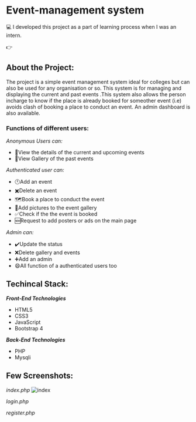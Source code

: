 # Event-management system
:computer:	I developed this project as a part of learning process when I was an intern. 


:point_right: 
## About the Project: 
The project is a simple event management system ideal for colleges but can also be used for any organisation or so. This system is for managing and displaying the current and past events .This system also allows the person incharge to know if the place is already booked for someother event (i.e) avoids clash of booking a place to conduct an event. An admin dashboard is also available.

### Functions of different users:
_Anonymous Users can:_  
* :monocle_face:View the details of the current and upcoming events
* :monocle_face:View Gallery of the past events

_Authenticated user can:_
* :clock12:Add an event
* :heavy_multiplication_x:Delete an event
* :world_map:Book a place to conduct the event
* :camera_flash:Add pictures to the event gallery
* :white_check_mark:Check if the the event is booked
* :new:Request to add posters or ads on the main page

 _Admin can:_
* :heavy_check_mark:Update the status
* :x:Delete gallery and events
* :heavy_plus_sign:Add an admin
* :smile:All function of a authenticated users too

## Techincal Stack:
_**Front-End Technologies**_
* HTML5
* CSS3
* JavaScript
* Bootstrap 4

_**Back-End Technologies**_
* PHP
* Mysqli
 
 
 ## Few Screenshots:
 _index.php_
 ![index](https://user-images.githubusercontent.com/52491009/87536537-e5349f00-c6b6-11ea-823a-f225d2c106bd.JPG)
 
 _login.php_
 
 
 _register.php_

